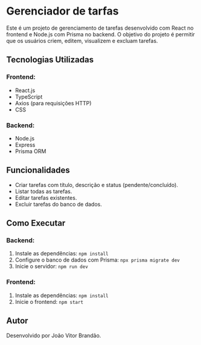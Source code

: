 # Gerenciador de tarfas

Este é um projeto de gerenciamento de tarefas desenvolvido com React no frontend e Node.js com Prisma no backend. O objetivo do projeto é permitir que os usuários criem, editem, visualizem e excluam tarefas.

## Tecnologias Utilizadas

### Frontend:
- React.js
- TypeScript
- Axios (para requisições HTTP)
- CSS

### Backend:
- Node.js
- Express
- Prisma ORM

## Funcionalidades

- Criar tarefas com título, descrição e status (pendente/concluído).
- Listar todas as tarefas.
- Editar tarefas existentes.
- Excluir tarefas do banco de dados.

## Como Executar

### Backend:
1. Instale as dependências: `npm install`
2. Configure o banco de dados com Prisma: `npx prisma migrate dev`
3. Inicie o servidor: `npm run dev`

### Frontend:
1. Instale as dependências: `npm install`
2. Inicie o frontend: `npm start`


## Autor
Desenvolvido por João Vitor Brandão.
